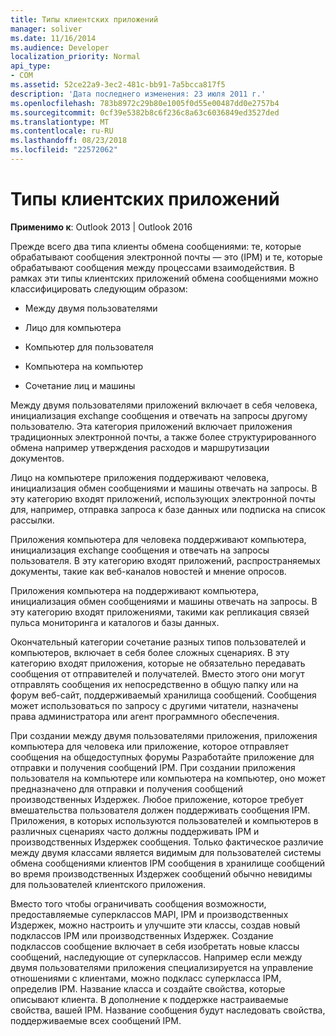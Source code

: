 ```yaml
---
title: Типы клиентских приложений
manager: soliver
ms.date: 11/16/2014
ms.audience: Developer
localization_priority: Normal
api_type:
- COM
ms.assetid: 52ce22a9-3ec2-481c-bb91-7a5bcca817f5
description: 'Дата последнего изменения: 23 июля 2011 г.'
ms.openlocfilehash: 783b8972c29b80e1005f0d55e00487dd0e2757b4
ms.sourcegitcommit: 0cf39e5382b8c6f236c8a63c6036849ed3527ded
ms.translationtype: MT
ms.contentlocale: ru-RU
ms.lasthandoff: 08/23/2018
ms.locfileid: "22572062"
---
```

# <a name="types-of-client-applications"></a>Типы клиентских приложений

  
  
**Применимо к**: Outlook 2013 | Outlook 2016 
  
Прежде всего два типа клиенты обмена сообщениями: те, которые обрабатывают сообщения электронной почты — это (IPM) и те, которые обрабатывают сообщения между процессами взаимодействия. В рамках эти типы клиентских приложений обмена сообщениями можно классифицировать следующим образом:
  
- Между двумя пользователями
    
- Лицо для компьютера
    
- Компьютер для пользователя
    
- Компьютера на компьютер
    
- Сочетание лиц и машины
    
Между двумя пользователями приложений включает в себя человека, инициализация exchange сообщения и отвечать на запросы другому пользователю. Эта категория приложений включает приложения традиционных электронной почты, а также более структурированного обмена например утверждения расходов и маршрутизации документов.
  
Лицо на компьютере приложения поддерживают человека, инициализация обмен сообщениями и машины отвечать на запросы. В эту категорию входят приложений, использующих электронной почты для, например, отправка запроса к базе данных или подписка на список рассылки.
  
Приложения компьютера для человека поддерживают компьютера, инициализация exchange сообщения и отвечать на запросы пользователя. В эту категорию входят приложений, распространяемых документы, такие как веб-каналов новостей и мнение опросов.
  
Приложения компьютера на поддерживают компьютера, инициализация обмен сообщениями и машины отвечать на запросы. В эту категорию входят приложениями, такими как репликация связей пульса мониторинга и каталогов и базы данных.
  
Окончательный категории сочетание разных типов пользователей и компьютеров, включает в себя более сложных сценариях. В эту категорию входят приложения, которые не обязательно передавать сообщения от отправителей и получателей. Вместо этого они могут отправлять сообщения их непосредственно в общую папку или на форум веб-сайт, поддерживаемый хранилища сообщений. Сообщения может использоваться по запросу с другими читатели, назначены права администратора или агент программного обеспечения.
  
При создании между двумя пользователями приложения, приложения компьютера для человека или приложение, которое отправляет сообщения на общедоступных форумы Разработайте приложение для отправки и получения сообщений IPM. При создании приложения пользователя на компьютере или компьютера на компьютер, оно может предназначено для отправки и получения сообщений производственных Издержек. Любое приложение, которое требует вмешательства пользователя должен поддерживать сообщения IPM. Приложения, в которых используются пользователей и компьютеров в различных сценариях часто должны поддерживать IPM и производственных Издержек сообщения. Только фактическое различие между двумя классами является видимым для пользователей системы обмена сообщениями клиентов IPM сообщения в хранилище сообщений во время производственных Издержек сообщений обычно невидимы для пользователей клиентского приложения. 
  
Вместо того чтобы ограничивать сообщения возможности, предоставляемые суперклассов MAPI, IPM и производственных Издержек, можно настроить и улучшите эти классы, создав новый подклассов IPM или производственных Издержек. Создание подклассов сообщение включает в себя изобретать новые классы сообщений, наследующие от суперклассов. Например если между двумя пользователями приложения специализируется на управление отношениями с клиентами, можно подкласс суперкласса IPM, определив IPM. Название класса и создайте свойства, которые описывают клиента. В дополнение к поддержке настраиваемые свойства, вашей IPM. Название сообщения будут наследовать свойства, поддерживаемые всех сообщений IPM.
  

